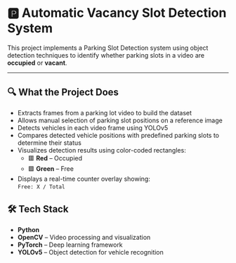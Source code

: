 # 🅿️ Automatic Vacancy Slot Detection System

This project implements a Parking Slot Detection system using object detection techniques to identify whether parking slots in a video are **occupied** or **vacant**.

---

## 🔍 What the Project Does

- Extracts frames from a parking lot video to build the dataset  
- Allows manual selection of parking slot positions on a reference image  
- Detects vehicles in each video frame using YOLOv5  
- Compares detected vehicle positions with predefined parking slots to determine their status  
- Visualizes detection results using color-coded rectangles:  
  - 🟥 **Red** – Occupied  
  - 🟩 **Green** – Free  
- Displays a real-time counter overlay showing:  
  `Free: X / Total`


## 🛠️ Tech Stack

- **Python**
- **OpenCV** – Video processing and visualization  
- **PyTorch** – Deep learning framework  
- **YOLOv5** – Object detection for vehicle recognition  


